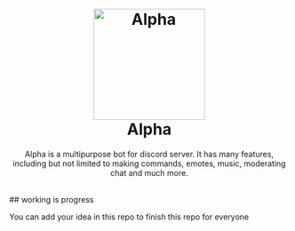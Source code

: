 <h1 align="center">
  <br>
  <a href="https://github.com/brblacky/alpha"><img src="https://media.discordapp.net/attachments/1003253438009839667/1026834889426862170/img_2022526104958.png" height="200" alt="Alpha"></a>
  <br>
  Alpha
  <br>
</h1>

<p align="center">Alpha is a multipurpose bot for discord server. It has many features, including but not limited to making commands, emotes, music, moderating chat and much more.</p>

<br>
## working is progress

You can add your idea in this repo to finish this repo for everyone 
